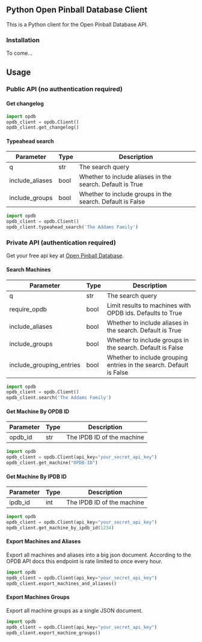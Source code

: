 ## Python Open Pinball Database Client

This is a Python client for the Open Pinball Database API.

### Installation

To come...

## Usage

### Public API (no authentication required)

#### Get changelog
    
```python
import opdb
opdb_client = opdb.Client()
opdb_client.get_changelog()
```

#### Typeahead search

| Parameter       | Type | Description                                               |
|-----------------|------|-----------------------------------------------------------|
| q               | str  | The search query                                          |
| include_aliases | bool | Whether to include aliases in the search. Default is True |
| include_groups  | bool | Whether to include groups in the search. Default is False |

```python
import opdb
opdb_client = opdb.Client()
opdb_client.typeahead_search('The Addams Family')
```

### Private API (authentication required)

Get your free api key at [Open Pinball Database](https://opdb.org/).

#### Search Machines

| Parameter                | Type | Description                                                         |
|--------------------------|------|---------------------------------------------------------------------|
| q                        | str  | The search query                                                    |
| require_opdb             | bool | Limit results to machines with OPDB ids. Defaults to True           | 
| include_aliases          | bool | Whether to include aliases in the search. Default is True           |
| include_groups           | bool | Whether to include groups in the search. Default is False           |
| include_grouping_entries | bool | Whether to include grouping entries in the search. Default is False |

```python
import opdb
opdb_client = opdb.Client()
opdb_client.search('The Addams Family')
```

#### Get Machine By OPDB ID

| Parameter | Type | Description                |
|-----------|------|----------------------------|
| opdb_id   | str  | The IPDB ID of the machine |

```python
import opdb
opdb_client = opdb.Client(api_key="your_secret_api_key")
opdb_client.get_machine("OPDB-ID")
```

#### Get Machine By IPDB ID

| Parameter | Type | Description                |
|-----------|------|----------------------------|
| ipdb_id   | int  | The IPDB ID of the machine |

```python
import opdb
opdb_client = opdb.Client(api_key="your_secret_api_key")
opdb_client.get_machine_by_ipdb_id(1234)
```

#### Export Machines and Aliases

Export all machines and aliases into a big json document. According to the OPDB
API docs this endpoint is rate limited to once every hour.

```python
import opdb
opdb_client = opdb.Client(api_key="your_secret_api_key")
opdb_client.export_machines_and_aliases()
```

#### Export Machines Groups

Export all machine groups as a single JSON document.

```python
import opdb
opdb_client = opdb.Client(api_key="your_secret_api_key")
opdb_client.export_machine_groups()
```
